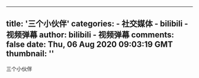
---
title: '三个小伙伴'
categories: 
    - 社交媒体
    - bilibili - 视频弹幕
author: bilibili - 视频弹幕
comments: false
date: Thu, 06 Aug 2020 09:03:19 GMT
thumbnail: ''
---

<div>   
三个小伙伴  
</div>
            